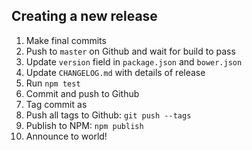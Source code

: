 ## Creating a new release

1. Make final commits
2. Push to `master` on Github and wait for build to pass
3. Update `version` field in `package.json` and `bower.json`
4. Update `CHANGELOG.md` with details of release
5. Run `npm test`
6. Commit and push to Github
7. Tag commit as <version>
8. Push all tags to Github: `git push --tags`
9. Publish to NPM: `npm publish`
10. Announce to world!

